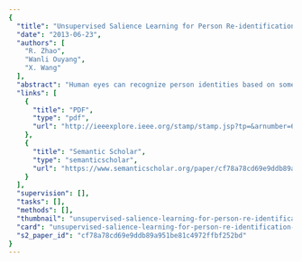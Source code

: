 ```yaml
---
{
  "title": "Unsupervised Salience Learning for Person Re-identification",
  "date": "2013-06-23",
  "authors": [
    "R. Zhao",
    "Wanli Ouyang",
    "X. Wang"
  ],
  "abstract": "Human eyes can recognize person identities based on some small salient regions. However, such valuable salient information is often hidden when computing similarities of images with existing approaches. Moreover, many existing approaches learn discriminative features and handle drastic viewpoint change in a supervised way and require labeling new training data for a different pair of camera views. In this paper, we propose a novel perspective for person re-identification based on unsupervised salience learning. Distinctive features are extracted without requiring identity labels in the training procedure. First, we apply adjacency constrained patch matching to build dense correspondence between image pairs, which shows effectiveness in handling misalignment caused by large viewpoint and pose variations. Second, we learn human salience in an unsupervised manner. To improve the performance of person re-identification, human salience is incorporated in patch matching to find reliable and discriminative matched patches. The effectiveness of our approach is validated on the widely used VIPeR dataset and ETHZ dataset.",
  "links": [
    {
      "title": "PDF",
      "type": "pdf",
      "url": "http://ieeexplore.ieee.org/stamp/stamp.jsp?tp=&arnumber=6619304"
    },
    {
      "title": "Semantic Scholar",
      "type": "semanticscholar",
      "url": "https://www.semanticscholar.org/paper/cf78a78cd69e9ddb89a951be81c4972ffbf252bd"
    }
  ],
  "supervision": [],
  "tasks": [],
  "methods": [],
  "thumbnail": "unsupervised-salience-learning-for-person-re-identification-thumb.jpg",
  "card": "unsupervised-salience-learning-for-person-re-identification-card.jpg",
  "s2_paper_id": "cf78a78cd69e9ddb89a951be81c4972ffbf252bd"
}
---
```


